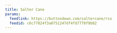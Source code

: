 ```yaml
---
title: Salter Cane
params:
  feedlink: https://buttondown.com/saltercane/rss
  feedid: c6c77824f3a0751247df4fd7778f9b82
---
```

